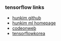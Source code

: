 ### tensorflow links
 - [hunkim github](https://github.com/hunkim)
 - [hunkim ml homepage](http://hunkim.github.io/ml/)
 - [codeonweb](https://codeonweb.com/entry/12045839-0aa9-4bad-8c7e-336b89401e10)
 - [tensorflowkorea](https://tensorflowkorea.gitbooks.io/tensorflow-kr/content/g3doc/get_started/os_setup.html)
 
